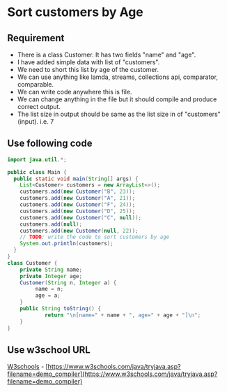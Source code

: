 # Sort customers by Age

## Requirement

* There is a class Customer. It has two fields "name" and "age".
* I have added simple data with list of "customers".
* We need to short this list by age of the customer.
* We can use anything like lamda, streams, collections api, comparator, comparable.
* We can write code anywhere this is file.
* We can change anything in the file but it should compile and produce correct output.
* The list size in output should be same as the list size in of "customers" (input). i.e. 7

## Use following code

```java
import java.util.*;

public class Main {
  public static void main(String[] args) {
    List<Customer> customers = new ArrayList<>();
    customers.add(new Customer("B", 23));
    customers.add(new Customer("A", 21));
    customers.add(new Customer("F", 24));
    customers.add(new Customer("D", 25));
    customers.add(new Customer("C", null));
    customers.add(null);
    customers.add(new Customer(null, 22));
    // TODO: write the code to sort customers by age
    System.out.println(customers);
  }
}
class Customer {
    private String name;
    private Integer age;
    Customer(String n, Integer a) {
         name = n;
         age = a;
    }
    public String toString() {
            return "\n[name=" + name + ", age=" + age + "]\n";
    }
}
```

## Use w3school URL

<a href="https://www.w3schools.com/java/tryjava.asp?filename=demo_compiler" target="_blank">W3schools</a> - [https://www.w3schools.com/java/tryjava.asp?filename=demo_compiler](https://www.w3schools.com/java/tryjava.asp?filename=demo_compiler)

